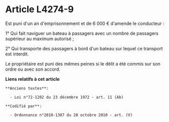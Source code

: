 # Article L4274-9

Est puni d'un an d'emprisonnement et de 6 000 € d'amende le conducteur :

1° Qui fait naviguer un bateau à passagers avec un nombre de passagers supérieur au maximum autorisé ;

2° Qui transporte des passagers à bord d'un bateau sur lequel ce transport est interdit.

Le propriétaire est puni des mêmes peines si le délit a été commis sur son ordre ou avec son accord.

**Liens relatifs à cet article**

	**Anciens textes**:

	  - Loi n°72-1202 du 23 décembre 1972 - art. 11 (Ab)

	**Codifié par**:

	  - Ordonnance n°2010-1307 du 28 octobre 2010 - art. (V)
